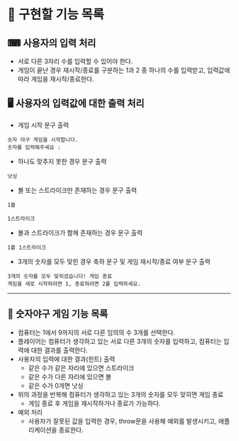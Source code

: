 # 📌 구현할 기능 목록

## ⌨ 사용자의 입력 처리

- 서로 다른 3자리 수를 입력할 수 있어야 한다.
- 게임이 끝난 경우 재시작/종료를 구분하는 1과 2 중 하나의 수를 입력받고, 입력값에 따라 게임을 재시작/종료한다.

## 🖥 사용자의 입력값에 대한 출력 처리

- 게임 시작 문구 출력

```
숫자 야구 게임을 시작합니다.
숫자를 입력해주세요 :
```

- 하나도 맞추지 못한 경우 문구 출력

```
낫싱
```

- 볼 또는 스트라이크만 존재하는 경우 문구 출력

```
1볼

1스트라이크
```

- 볼과 스트라이크가 함께 존재하는 경우 문구 출력

```
1볼 1스트라이크
```

- 3개의 숫자를 모두 맞힌 경우 축하 문구 및 게임 재시작/종료 여부 문구 출력

```
3개의 숫자를 모두 맞히셨습니다! 게임 종료
게임을 새로 시작하려면 1, 종료하려면 2를 입력하세요.
```

---

## 🎯 숫자야구 게임 기능 목록

- 컴퓨터는 1에서 9까지의 서로 다른 임의의 수 3개를 선택한다.
- 플레이어는 컴퓨터가 생각하고 있는 서로 다른 3개의 숫자를 입력하고, 컴퓨터는 입력에 대한 결과를 출력한다.
- 사용자의 입력에 대한 결과(힌트) 출력
  - 같은 수가 같은 자리에 있으면 스트라이크
  - 같은 수가 다른 자리에 있으면 볼
  - 같은 수가 0개면 낫싱
- 위의 과정을 반복해 컴퓨터가 생각하고 있는 3개의 숫자를 모두 맞히면 게임 종료
  - 게임 종료 후 게임을 재시작하거나 종료가 가능하다.
- 예외 처리
  - 사용자가 잘못된 값을 입력한 경우, throw문을 사용해 예외를 발생시키고, 애플리케이션을 종료한다.
